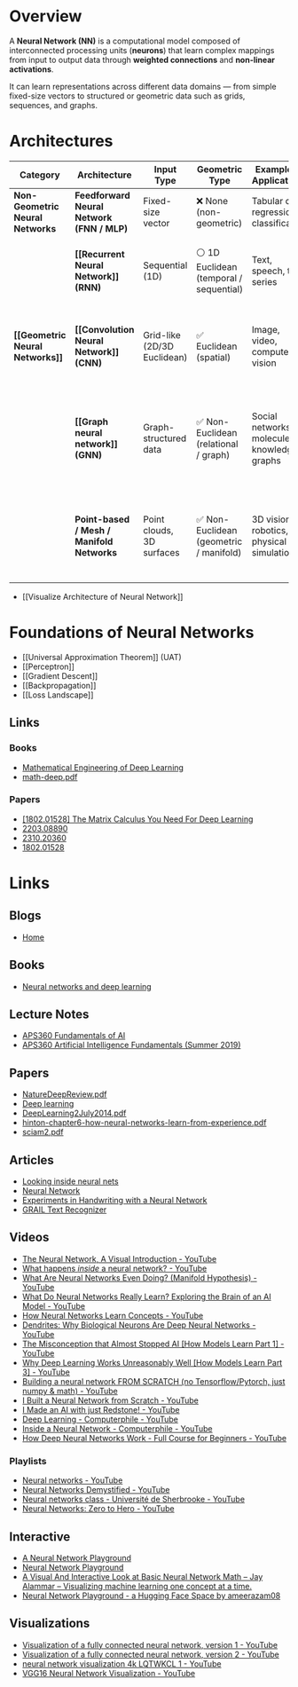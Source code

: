 # Overview

A **Neural Network (NN)** is a computational model composed of interconnected processing units (**neurons**) that learn complex mappings from input to output data through **weighted connections** and **non-linear activations**.

It can learn representations across different data domains — from simple fixed-size vectors to structured or geometric data such as grids, sequences, and graphs.
# Architectures
| **Category**                      | **Architecture**                           | **Input Type**              | **Geometric Type**                     | **Examples / Applications**                  | **[[Inductive Bias]]**                                                                     |
| --------------------------------- | ------------------------------------------ | --------------------------- | -------------------------------------- | -------------------------------------------- | ------------------------------------------------------------------------------------------ |
| **Non-Geometric Neural Networks** | **Feedforward Neural Network (FNN / MLP)** | Fixed-size vector           | ❌ None (non-geometric)                 | Tabular data, regression, classification     | No structural bias; treats inputs independently                                            |
|                                   | **[[Recurrent Neural Network]] (RNN)**     | Sequential (1D)             | ⚪ 1D Euclidean (temporal / sequential) | Text, speech, time series                    | Sequential / temporal dependency; shared weights over time                                 |
| **[[Geometric Neural Networks]]** | **[[Convolution Neural Network]] (CNN)**   | Grid-like (2D/3D Euclidean) | ✅ Euclidean (spatial)                  | Image, video, computer vision                | Locality (neighboring pixels), translation equivariance, weight sharing                    |
|                                   | **[[Graph neural network]] (GNN)**         | Graph-structured data       | ✅ Non-Euclidean (relational / graph)   | Social networks, molecules, knowledge graphs | Relational / topological bias; permutation invariance; local aggregation (message passing) |
|                                   | **Point-based / Mesh / Manifold Networks** | Point clouds, 3D surfaces   | ✅ Non-Euclidean (geometric / manifold) | 3D vision, robotics, physical simulation     | Geometric / spatial bias; invariance to point ordering; local neighborhood aggregation     |
- [[Visualize Architecture of Neural Network]]
# Foundations of Neural Networks
- [[Universal Approximation Theorem]] (UAT)  
- [[Perceptron]]
- [[Gradient Descent]]
- [[Backpropagation]]
- [[Loss Landscape]]
## Links

### Books
- [Mathematical Engineering of Deep Learning](https://deeplearningmath.org/)
- [math-deep.pdf](https://www.cis.upenn.edu/~jean/math-deep.pdf)
### Papers
- [[1802.01528] The Matrix Calculus You Need For Deep Learning](https://arxiv.org/abs/1802.01528)
- [2203.08890](https://arxiv.org/pdf/2203.08890)
- [2310.20360](https://arxiv.org/pdf/2310.20360)
- [1802.01528](https://arxiv.org/pdf/1802.01528)
# Links

## Blogs
- [Home](https://www.krishnabhattarai.com/home)
## Books
-  [Neural networks and deep learning](http://neuralnetworksanddeeplearning.com/)
## Lecture Notes
- [APS360 Fundamentals of AI](https://www.cs.toronto.edu/~lczhang/360/lec/w04/lec06.pdf)
- [APS360 Artificial Intelligence Fundamentals (Summer 2019)](https://www.cs.toronto.edu/~lczhang/360/)
## Papers
- [NatureDeepReview.pdf](https://www.cs.toronto.edu/~hinton/absps/NatureDeepReview.pdf)
- [Deep learning](https://hal.science/hal-04206682/file/Lecun2015.pdf)
- [DeepLearning2July2014.pdf](https://people.idsia.ch/~juergen/DeepLearning2July2014.pdf)
- [hinton-chapter6-how-neural-networks-learn-from-experience.pdf](https://condor.depaul.edu/dallbrit/extra/hon207/readings/hinton-chapter6-how-neural-networks-learn-from-experience.pdf)
- [sciam2.pdf](https://www.cs.toronto.edu/~hinton/absps/sciam2.pdf)
## Articles
- [Looking inside neural nets](https://ml4a.github.io/ml4a/looking_inside_neural_nets/)
- [Neural Network](https://www.krishnabhattarai.com/neuralnetwork)
- [Experiments in Handwriting with a Neural Network](https://distill.pub/2016/handwriting/)
- [GRAIL Text Recognizer](https://jackschaedler.github.io/handwriting-recognition/)
## Videos
- [The Neural Network, A Visual Introduction - YouTube](https://www.youtube.com/watch?v=UOvPeC8WOt8&t=4s)
- [What happens *inside* a neural network? - YouTube](https://www.youtube.com/watch?v=-at7SLoVK_I)
- [What Are Neural Networks Even Doing? (Manifold Hypothesis) - YouTube](https://www.youtube.com/watch?v=pdNYw6qwuNc)
- [What Do Neural Networks Really Learn? Exploring the Brain of an AI Model - YouTube](https://www.youtube.com/watch?v=jGCvY4gNnA8)
- [How Neural Networks Learn Concepts - YouTube](https://www.youtube.com/watch?v=e5xKayCBOeU)
- [Dendrites: Why Biological Neurons Are Deep Neural Networks - YouTube](https://www.youtube.com/watch?v=hmtQPrH-gC4)
- [The Misconception that Almost Stopped AI [How Models Learn Part 1] - YouTube](https://www.youtube.com/watch?v=NrO20Jb-hy0)
- [Why Deep Learning Works Unreasonably Well [How Models Learn Part 3] - YouTube](https://www.youtube.com/watch?v=qx7hirqgfuU)
- [Building a neural network FROM SCRATCH (no Tensorflow/Pytorch, just numpy & math) - YouTube](https://www.youtube.com/watch?v=w8yWXqWQYmU)
- [I Built a Neural Network from Scratch - YouTube](https://www.youtube.com/watch?v=cAkMcPfY_Ns)
- [I Made an AI with just Redstone! - YouTube](https://www.youtube.com/watch?v=DQ0lCm0J3PM)
- [Deep Learning - Computerphile - YouTube](https://www.youtube.com/watch?v=TJlAxW-2nmI)
- [Inside a Neural Network - Computerphile - YouTube](https://www.youtube.com/watch?v=BFdMrDOx_CM)
- [How Deep Neural Networks Work - Full Course for Beginners - YouTube](https://www.youtube.com/watch?v=dPWYUELwIdM)
### Playlists
- [Neural networks - YouTube](https://www.youtube.com/playlist?list=PLZHQObOWTQDNU6R1_67000Dx_ZCJB-3pi)
- [Neural Networks Demystified - YouTube](https://www.youtube.com/playlist?list=PLiaHhY2iBX9hdHaRr6b7XevZtgZRa1PoU)
- [Neural networks class - Université de Sherbrooke - YouTube](https://www.youtube.com/playlist?list=PL6Xpj9I5qXYEcOhn7TqghAJ6NAPrNmUBH)
- [Neural Networks: Zero to Hero - YouTube](https://www.youtube.com/playlist?list=PLAqhIrjkxbuWI23v9cThsA9GvCAUhRvKZ)
## Interactive
- [A Neural Network Playground](https://playground.tensorflow.org/#activation=tanh&batchSize=10&dataset=circle&regDataset=reg-plane&learningRate=0.03&regularizationRate=0&noise=0&networkShape=4,2&seed=0.28131&showTestData=false&discretize=false&percTrainData=50&x=true&y=true&xTimesY=false&xSquared=false&ySquared=false&cosX=false&sinX=false&cosY=false&sinY=false&collectStats=false&problem=classification&initZero=false&hideText=false)
- [Neural Network Playground](https://www.ccom.ucsd.edu/~cdeotte/programs/neuralnetwork.html)
- [A Visual And Interactive Look at Basic Neural Network Math – Jay Alammar – Visualizing machine learning one concept at a time.](https://jalammar.github.io/feedforward-neural-networks-visual-interactive/)
- [Neural Network Playground - a Hugging Face Space by ameerazam08](https://huggingface.co/spaces/ameerazam08/neural-network-playground)
## Visualizations
- [Visualization of a fully connected neural network, version 1 - YouTube](https://www.youtube.com/watch?v=Tsvxx-GGlTg)
- [Visualization of a fully connected neural network, version 2 - YouTube](https://www.youtube.com/watch?v=sDDjJRnnHao)
- [neural network visualization 4k LQTWKCL 1 - YouTube](https://www.youtube.com/watch?v=UiQyMSKez7k)
- [VGG16 Neural Network Visualization - YouTube](https://www.youtube.com/watch?v=RNnKtNrsrmg)

